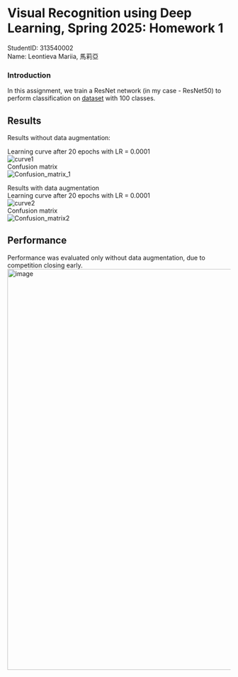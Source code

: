 # Visual Recognition using Deep Learning, Spring 2025: Homework 1
StudentID: 313540002<br>
Name: Leontieva Mariia, 馬莉亞<br>

### Introduction

In this assignment, we train a ResNet network (in my case - ResNet50) to perform classification on [dataset](https://drive.google.com/file/d/1fx4Z6xl5b6r4UFkBrn5l0oPEIagZxQ5u/view?usp=drive_link) with 100 classes.

## Results
Results without data augmentation:<br>

Learning curve after 20 epochs with LR = 0.0001<br>
![curve1](https://github.com/user-attachments/assets/92639943-a063-4a75-9dc1-ff5ce6ec1791)<br>
Confusion matrix<br>
![Confusion_matrix_1](https://github.com/user-attachments/assets/1e14b4bf-f9fe-4f75-8117-4f7131c33b02)<br>

Results with data augmentation<br>
Learning curve after 20 epochs with LR = 0.0001<br>
![curve2](https://github.com/user-attachments/assets/2d3b6cf8-b5be-49d7-b551-222615d9f873)<br>
Confusion matrix<br>
![Confusion_matrix2](https://github.com/user-attachments/assets/1a389d9f-2bd6-44eb-97bd-68e511b2b8eb)<br>

## Performance
Performance was evaluated only without data augmentation, due to competition closing early.<br>
<img width="902" alt="image" src="https://github.com/user-attachments/assets/873dde7a-9f8c-430e-a835-e428405e4169" />

